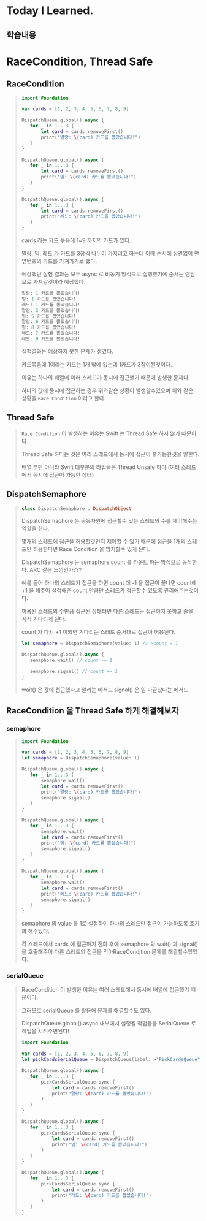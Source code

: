 # Today I Learned.

## 학습내용
# RaceCondition, Thread Safe

## RaceCondition
>```swift
>import Foundation
>
>var cards = [1, 2, 3, 4, 5, 6, 7, 8, 9]
>
>DispatchQueue.global().async {
>    for _ in 1...3 {
>        let card = cards.removeFirst()
>        print("말랑: \(card) 카드를 뽑았습니다!")
>    }
>}
>
>DispatchQueue.global().async {
>    for _ in 1...3 {
>        let card = cards.removeFirst()
>        print("밈: \(card) 카드를 뽑았습니다!")
>    }
>}
>
>DispatchQueue.global().async {
>    for _ in 1...3 {
>        let card = cards.removeFirst()
>        print("레드: \(card) 카드를 뽑았습니다!")
>    }
>}
>```
>cards 라는 카드 묶음에 1~9 까지의 카드가 있다.
>
>말랑, 밈, 레드 가 카드를 3장씩 나누어 가지려고 하는데 이때 순서에 상관없이 맨 앞번호의 카드를 가져가기로 했다.
>
>예상했던 실험 결과는 모두 async 로 비동기 방식으로 실행했기에 순서는 랜덤으로 가져갈것이라 예상했다.
>
>```swift
>말랑: 1 카드를 뽑았습니다!
>밈: 1 카드를 뽑았습니다!
>레드: 1 카드를 뽑았습니다!
>말랑: 2 카드를 뽑았습니다!
>밈: 5 카드를 뽑았습니다!
>말랑: 6 카드를 뽑았습니다!
>밈: 8 카드를 뽑았습니다!
>레드: 7 카드를 뽑았습니다!
>레드: 9 카드를 뽑았습니다!
>```
>실험결과는 예상하지 못한 문제가 생겼다.
>
>카드묶음에 1이라는 카드는 1개 밖에 없는데 1카드가 3장이된것이다.
>
>이유는 하나의 배열에 여러 스레드가 동시에 접근했기 때문에 발생한 문제다.
>
>하나의 값에 동시에 접근하는 경우 위와같은 상황이 발생할수있으며
>위와 같은 상황을 `Race Condition` 이라고 한다.

## Thread Safe
>`Race Condition` 이 발생하는 이유는 Swift 는 Thread Safe 하지 않기 때문이다.
>
>Thread Safe 하다는 것은 여러 스레드에서 동시에 접근이 불가능한것을 말한다.
>
>배열 뿐만 아니라 Swift 대부분의 타입들은 Thread Unsafe 하다.(여러 스레드에서 동시에 접근이 가능한 상태)

## DispatchSemaphore
>```swift
>class DispatchSemaphore : DispatchObject
>```
> DispatchSemaphore 는 공유자원에 접근할수 있는 스레드의 수를 제어해주는 역할을 한다.
> 
> 몇개의 스레드에 접근을 허용할것인지 제어할 수 있기 때문에 접근을 1개의 스레드만 허용한다면 Race Condition 을 방지할수 있게 된다.
> 
>DispatchSemaphore 는 semaphore count 를 카운트 하는 방식으로 동작한다.
>ARC 같은 느낌인가???
>
>예를 들어 하나의 스레드가 접근을 하면 count 에 -1 을 접근이 끝나면 count에 +1 을 해주어 설정해준 count 만큼만 스레드가 접근할수 있도록 관리해주는것이다.
>
>허용된 스레드의 수만큼 접근된 상태라면 다른 스레드는 접근하지 못하고 줄을 서서 기다리게 된다.
>
>count 가 다시 +1 이되면 기다리는 스레드 순서대로 접근이 허용된다.
>```swift
>let semaphore = DispatchSemaphore(value: 1) // >count = 1
>
>DispatchQueue.global().async {
>    semaphore.wait() // count -= 1
>
>    semaphore.signal() // count += 1
>}
>```
>wait() 은 값에 접근했다고 알리는 메서드
>signal() 은 일 다끝났다는 메서드

## RaceCondition 을 Thread Safe 하게 해결해보자
### semaphore
>```swift
>import Foundation
>
>var cards = [1, 2, 3, 4, 5, 6, 7, 8, 9]
>let semaphore = DispatchSemaphore(value: 1)
>
>DispatchQueue.global().async {
>    for _ in 1...3 {
>        semaphore.wait()
>        let card = cards.removeFirst()
>        print("말랑: \(card) 카드를 뽑았습니다!")
>        semaphore.signal()
>    }
>}
>
>DispatchQueue.global().async {
>    for _ in 1...3 {
>        semaphore.wait()
>        let card = cards.removeFirst()
>        print("밈: \(card) 카드를 뽑았습니다!")
>        semaphore.signal()
>    }
>}
>
>DispatchQueue.global().async {
>    for _ in 1...3 {
>        semaphore.wait()
>        let card = cards.removeFirst()
>        print("레드: \(card) 카드를 뽑았습니다!")
>        semaphore.signal()
>    }
>}
>```
> semaphore 의 value 를 1로 설정하여 하나의 스레드만 접근이 가능하도록 초기화 해주었다.
> 
>각 스레드에서 cards 에 접근하기 전화 후에 semaphore 의 wait() 과 signal() 을 호출해주어 다른 스레드의 접근을 막아RaceCondition 문제를 해결할수있었다.

### serialQueue
>RaceCondition 이 발생한 이유는 여러 스레드에서 동시에 배열에 접근했기 때문이다.
>
>그러므로 serialQueue 를 활용해 문제를 해결할수도 있다.
>
>DispatchQueue.global().async 내부에서 실행될 작업들을 SerialQueue 로 작업을 시켜주면된다!
>```swift
>import Foundation
>
>var cards = [1, 2, 3, 4, 5, 6, 7, 8, 9]
>let pickCardsSerialQueue = DispatchQueue(label: >"PickCardsQueue")
>
>DispatchQueue.global().async {
>    for _ in 1...3 {
>        pickCardsSerialQueue.sync {
>            let card = cards.removeFirst()
>            print("말랑: \(card) 카드를 뽑았습니다!")
>        }
>    }
>}
>
>DispatchQueue.global().async {
>    for _ in 1...3 {
>        pickCardsSerialQueue.sync {
>            let card = cards.removeFirst()
>            print("밈: \(card) 카드를 뽑았습니다!")
>        }
>    }
>}
>
>DispatchQueue.global().async {
>    for _ in 1...3 {
>        pickCardsSerialQueue.sync {
>            let card = cards.removeFirst()
>            print("레드: \(card) 카드를 뽑았습니다!")
>        }
>    }
>}
>
>```

